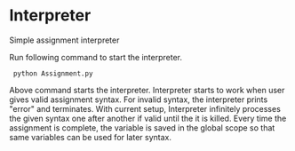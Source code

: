 # Interpreter
Simple assignment interpreter 

Run following command to start the interpreter. 

     python Assignment.py

Above command starts the interpreter. Interpreter starts to work when user gives valid assignment syntax. For invalid syntax, the interpreter prints "error" and terminates. 
With current setup, Interpreter infinitely processes the given syntax one after another if valid until the it is killed.
Every time the assignment is complete, the variable is saved in the global scope so that same variables can be used for later
syntax.
